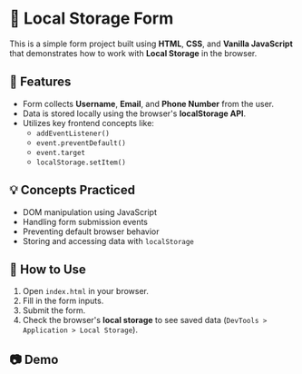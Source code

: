 # 📝 Local Storage Form

This is a simple form project built using **HTML**, **CSS**, and **Vanilla JavaScript** that demonstrates how to work with **Local Storage** in the browser.

## 🚀 Features

- Form collects **Username**, **Email**, and **Phone Number** from the user.
- Data is stored locally using the browser's **localStorage API**.
- Utilizes key frontend concepts like:
  - `addEventListener()`
  - `event.preventDefault()`
  - `event.target`
  - `localStorage.setItem()`

## 💡 Concepts Practiced

- DOM manipulation using JavaScript
- Handling form submission events
- Preventing default browser behavior
- Storing and accessing data with `localStorage`

## 🧪 How to Use

1. Open `index.html` in your browser.
2. Fill in the form inputs.
3. Submit the form.
4. Check the browser's **local storage** to see saved data (`DevTools > Application > Local Storage`).

## 📷 Demo

